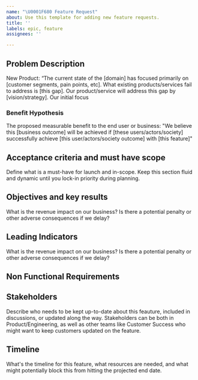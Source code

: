 ```yaml
---
name: "\U0001F680 Feature Request"
about: Use this template for adding new feature requests.
title: ''
labels: epic, feature
assignees: ''

---
```


## Problem Description
New Product: “The current state of the [domain] has focused primarily on [customer segments, pain points, etc]. What existing products/services fail to address is [this gap]. Our product/service will address this gap by [vision/strategy]. Our initial focus

### Benefit Hypothesis
The proposed measurable benefit to the end user or business: "We believe this [business outcome] will be achieved if [these users/actors/society] successfully achieve [this user/actors/society outcome] with [this feature]"

## Acceptance criteria and must have scope
Define what is a must-have for launch and in-scope. Keep this section fluid and dynamic until you lock-in priority during planning.

## Objectives and key results
What is the revenue impact on our business? Is there a potential penalty or other adverse consequences if we delay?

## Leading Indicators
What is the revenue impact on our business? Is there a potential penalty or other adverse consequences if we delay?

## Non Functional Requirements

## Stakeholders
Describe who needs to be kept up-to-date about this feauture, included in discussions, or updated along the way. Stakeholders can be both in Product/Engineering, as well as other teams like Customer Success who might want to keep customers updated on the feature.

## Timeline
What's the timeline for this feature, what resources are needed, and what might potentially block this from hitting the projected end date.

